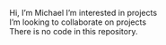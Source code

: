 Hi, I’m Michael
 I’m interested in projects <br>
 I’m looking to collaborate on projects <br>
 There is no code in this repository.
<!---
gonzmichael/gonzmichael is a ✨ special ✨ repository because its `README.md` (this file) appears on your GitHub profile.
You can click the Preview link to take a look at your changes.
--->
